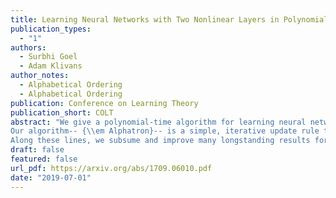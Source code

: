```yaml
---
title: Learning Neural Networks with Two Nonlinear Layers in Polynomial Time
publication_types:
  - "1"
authors:
  - Surbhi Goel
  - Adam Klivans
author_notes:
  - Alphabetical Ordering
  - Alphabetical Ordering
publication: Conference on Learning Theory
publication_short: COLT
abstract: "We give a polynomial-time algorithm for learning neural networks with one layer of sigmoids feeding into any Lipschitz, monotone activation function (e.g., sigmoid or ReLU). We make no assumptions on the structure of the network, and the algorithm succeeds with respect to {\em any} distribution on the unit ball in n dimensions (hidden weight vectors also have unit norm). This is the first assumption-free, provably efficient algorithm for learning neural networks with two nonlinear layers.
Our algorithm-- {\\em Alphatron}-- is a simple, iterative update rule that combines isotonic regression with kernel methods. It outputs a hypothesis that yields efficient oracle access to interpretable features. It also suggests a new approach to Boolean learning problems via real-valued conditional-mean functions, sidestepping traditional hardness results from computational learning theory.
Along these lines, we subsume and improve many longstanding results for PAC learning Boolean functions to the more general, real-valued setting of {\\em probabilistic concepts}, a model that (unlike PAC learning) requires non-i.i.d. noise-tolerance."
draft: false
featured: false
url_pdf: https://arxiv.org/abs/1709.06010.pdf
date: "2019-07-01"
---
```

